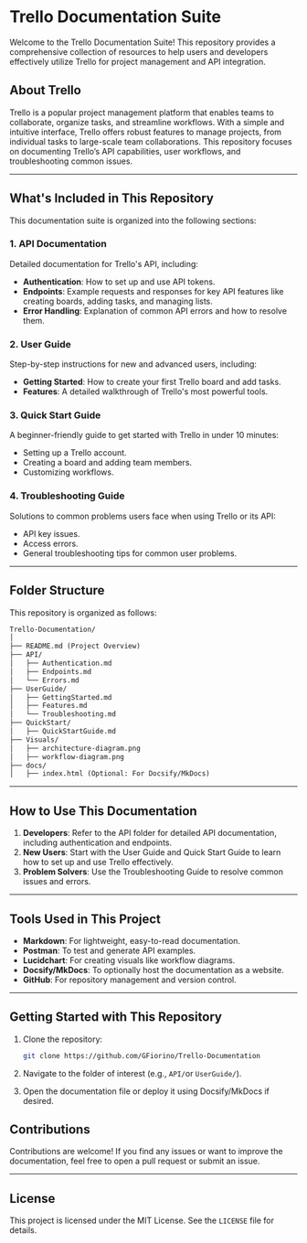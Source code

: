 # Trello Documentation Suite

Welcome to the Trello Documentation Suite! This repository provides a comprehensive collection of resources to help users and developers effectively utilize Trello for project management and API integration.

## About Trello

Trello is a popular project management platform that enables teams to collaborate, organize tasks, and streamline workflows. With a simple and intuitive interface, Trello offers robust features to manage projects, from individual tasks to large-scale team collaborations. This repository focuses on documenting Trello’s API capabilities, user workflows, and troubleshooting common issues.

---

## What's Included in This Repository

This documentation suite is organized into the following sections:

### 1. API Documentation
Detailed documentation for Trello's API, including:
- **Authentication**: How to set up and use API tokens.
- **Endpoints**: Example requests and responses for key API features like creating boards, adding tasks, and managing lists.
- **Error Handling**: Explanation of common API errors and how to resolve them.

### 2. User Guide
Step-by-step instructions for new and advanced users, including:
- **Getting Started**: How to create your first Trello board and add tasks.
- **Features**: A detailed walkthrough of Trello's most powerful tools.

### 3. Quick Start Guide
A beginner-friendly guide to get started with Trello in under 10 minutes:
- Setting up a Trello account.
- Creating a board and adding team members.
- Customizing workflows.

### 4. Troubleshooting Guide
Solutions to common problems users face when using Trello or its API:
- API key issues.
- Access errors.
- General troubleshooting tips for common user problems.

---

## Folder Structure

This repository is organized as follows:
```markdown
Trello-Documentation/
│
├── README.md (Project Overview)
├── API/
│   ├── Authentication.md
│   ├── Endpoints.md
│   └── Errors.md
├── UserGuide/
│   ├── GettingStarted.md
│   ├── Features.md
│   └── Troubleshooting.md
├── QuickStart/
│   ├── QuickStartGuide.md
├── Visuals/
│   ├── architecture-diagram.png
│   ├── workflow-diagram.png
├── docs/
│   ├── index.html (Optional: For Docsify/MkDocs)
```
---

## How to Use This Documentation

1. **Developers**: Refer to the API folder for detailed API documentation, including authentication and endpoints.
2. **New Users**: Start with the User Guide and Quick Start Guide to learn how to set up and use Trello effectively.
3. **Problem Solvers**: Use the Troubleshooting Guide to resolve common issues and errors.

---

## Tools Used in This Project

- **Markdown**: For lightweight, easy-to-read documentation.
- **Postman**: To test and generate API examples.
- **Lucidchart**: For creating visuals like workflow diagrams.
- **Docsify/MkDocs**: To optionally host the documentation as a website.
- **GitHub**: For repository management and version control.

---

## Getting Started with This Repository

1. Clone the repository:
   ```bash
   git clone https://github.com/GFiorino/Trello-Documentation
   ```

2. Navigate to the folder of interest (e.g., ```API/```or ```UserGuide/```).

3. Open the documentation file or deploy it using Docsify/MkDocs if desired.

## Contributions

Contributions are welcome! If you find any issues or want to improve the documentation, feel free to open a pull request or submit an issue.

---

## License

This project is licensed under the MIT License. See the `LICENSE` file for details.

